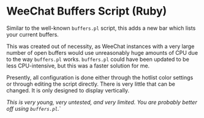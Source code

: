 # WeeChat Buffers Script (Ruby)

Similar to the well-known `buffers.pl` script, this adds a new bar which lists
your current buffers.

This was created out of necessity, as WeeChat instances with a very large
number of open buffers would use unreasonably huge amounts of CPU due to the
way `buffers.pl` works. `buffers.pl` could have been updated to be less
CPU-intensive, but this was a faster solution for me.

Presently, all configuration is done either through the hotlist color settings
or through editing the script directly. There is very little that can be
changed. It is only designed to display vertically.

*This is very young, very untested, and very limited. You are probably better
off using `buffers.pl`.*`
